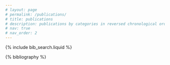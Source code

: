 ```yaml
---
# layout: page
# permalink: /publications/
# title: publications
# description: publications by categories in reversed chronological order. generated by jekyll-scholar.
# nav: true
# nav_order: 2
---
```


<!-- _pages/publications.md -->

<!-- Bibsearch Feature -->

{% include bib_search.liquid %}

<div class="publications">

{% bibliography %}

</div>
